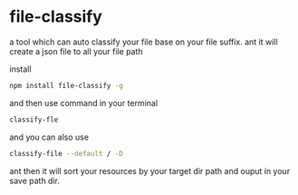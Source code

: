 # file-classify
a tool which can auto classify your file base on your file suffix. ant it will create a json file to all your file path

install
```bash
npm install file-classify -g
```

and then use command in your terminal
```bash
classify-fle
```

and you can also use
```bash
classify-file --default / -D
```

ant then it will sort your resources by your target dir path and ouput in your save path dir.

